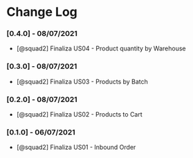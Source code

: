 # Change Log

### [0.4.0] - 08/07/2021
- [@squad2] Finaliza US04 - Product quantity by Warehouse

### [0.3.0] - 08/07/2021
- [@squad2] Finaliza US03 - Products by Batch

### [0.2.0] - 08/07/2021
- [@squad2] Finaliza US02 - Products to Cart

### [0.1.0] - 06/07/2021
- [@squad2] Finaliza US01 - Inbound Order
